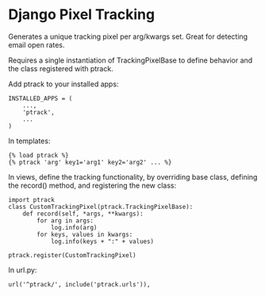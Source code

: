 # Django Pixel Tracking

Generates a unique tracking pixel per arg/kwargs set. Great for detecting email open rates.

Requires a single instantiation of TrackingPixelBase to define behavior and the class registered with ptrack.

Add ptrack to your installed apps:

    INSTALLED_APPS = (
        ...,
        'ptrack',
        ...
    )

In templates:
    
    {% load ptrack %}
    {% ptrack 'arg' key1='arg1' key2='arg2' ... %}

In views, define the tracking functionality, by overriding base class, defining the record() method, and registering the new class:
    
    import ptrack
    class CustomTrackingPixel(ptrack.TrackingPixelBase):
        def record(self, *args, **kwargs):
            for arg in args:
                log.info(arg)
            for keys, values in kwargs:
                log.info(keys + ":" + values)
                
    ptrack.register(CustomTrackingPixel)
    
In url.py:

    url('^ptrack/', include('ptrack.urls')),
